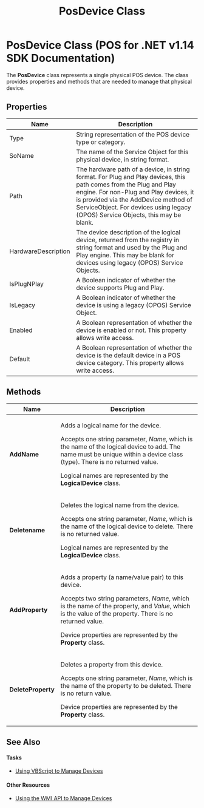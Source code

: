 ﻿---
title: PosDevice Class
description: PosDevice Class (POS for .NET v1.14 SDK Documentation)
ms.date: 03/03/2014
ms.update-cycle: 1825-days
ms.topic: how-to
ms.custom: "pos-restored-from-archive,UpdateFrequency5"
---

# PosDevice Class (POS for .NET v1.14 SDK Documentation)

The **PosDevice** class represents a single physical POS device. The class provides properties and methods that are needed to manage that physical device.

## Properties

| Name                | Description                                                                                                                                                                                                                                                                             |
|---------------------|-----------------------------------------------------------------------------------------------------------------------------------------------------------------------------------------------------------------------------------------------------------------------------------------|
| Type                | String representation of the POS device type or category.                                                                                                                                                                                                                               |
| SoName              | The name of the Service Object for this physical device, in string format.                                                                                                                                                                                                              |
| Path                | The hardware path of a device, in string format. For Plug and Play devices, this path comes from the Plug and Play engine. For non-Plug and Play devices, it is provided via the AddDevice method of ServiceObject. For devices using legacy (OPOS) Service Objects, this may be blank. |
| HardwareDescription | The device description of the logical device, returned from the registry in string format and used by the Plug and Play engine. This may be blank for devices using legacy (OPOS) Service Objects.                                                                                      |
| IsPlugNPlay         | A Boolean indicator of whether the device supports Plug and Play.                                                                                                                                                                                                                       |
| IsLegacy            | A Boolean indicator of whether the device is using a legacy (OPOS) Service Object.                                                                                                                                                                                                      |
| Enabled             | A Boolean representation of whether the device is enabled or not. This property allows write access.                                                                                                                                                                                    |
| Default             | A Boolean representation of whether the device is the default device in a POS device category. This property allows write access.                                                                                                                                                       |

## Methods

<!-- markdownlint-disable MD033 -->
<table>
<colgroup>
<col />
<col />
</colgroup>
<thead>
<tr class="header">
<th><strong>Name</strong></th>
<th><strong>Description</strong></th>
</tr>
</thead>
<tbody>
<tr class="odd">
<td><p><strong>AddName</strong></p></td>
<td><p>Adds a logical name for the device.</p>
<p>Accepts one string parameter, <em>Name</em>, which is the name of the logical device to add. The name must be unique within a device class (type). There is no returned value.</p>
<p>Logical names are represented by the <strong>LogicalDevice</strong> class.</p></td>
</tr>
<tr class="even">
<td><p><strong>Deletename</strong></p></td>
<td><p>Deletes the logical name from the device.</p>
<p>Accepts one string parameter, <em>Name</em>, which is the name of the logical device to delete. There is no returned value.</p>
<p>Logical names are represented by the <strong>LogicalDevice</strong> class.</p></td>
</tr>
<tr class="odd">
<td><p><strong>AddProperty</strong></p></td>
<td><p>Adds a property (a name/value pair) to this device.</p>
<p>Accepts two string parameters, <em>Name</em>, which is the name of the property, and <em>Value</em>, which is the value of the property. There is no returned value.</p>
<p>Device properties are represented by the <strong>Property</strong> class.</p></td>
</tr>
<tr class="even">
<td><p><strong>DeleteProperty</strong></p></td>
<td><p>Deletes a property from this device.</p>
<p>Accepts one string parameter, <em>Name</em>, which is the name of the property to be deleted. There is no return value.</p>
<p>Device properties are represented by the <strong>Property</strong> class.</p></td>
</tr>
</tbody>
</table>
<!-- markdownlint-enable MD033 -->

## See Also

#### Tasks

- [Using VBScript to Manage Devices](using-vbscript-to-manage-devices.md)

#### Other Resources

- [Using the WMI API to Manage Devices](using-the-wmi-api-to-manage-devices.md)
